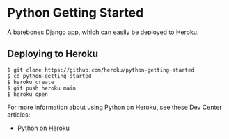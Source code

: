# Python Getting Started

A barebones Django app, which can easily be deployed to Heroku.


## Deploying to Heroku

```term
$ git clone https://github.com/heroku/python-getting-started
$ cd python-getting-started
$ heroku create
$ git push heroku main
$ heroku open
```


For more information about using Python on Heroku, see these Dev Center articles:

- [Python on Heroku](https://devcenter.heroku.com/categories/python)
